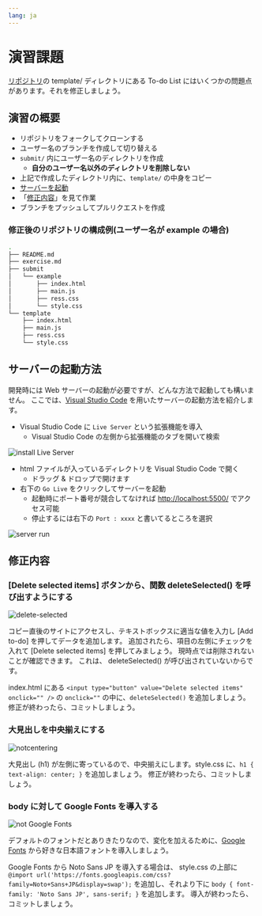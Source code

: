 ```yaml
---
lang: ja
---
```


# 演習課題

[リポジトリ](https://github.com/tsuen4/To-do-List.git)の template/ ディレクトリにある To-do List にはいくつかの問題点があります。それを修正しましょう。

## 演習の概要

- リポジトリをフォークしてクローンする
- ユーザー名のブランチを作成して切り替える
- `submit/` 内にユーザー名のディレクトリを作成
  - **自分のユーザー名以外のディレクトリを削除しない**
- 上記で作成したディレクトリ内に、`template/` の中身をコピー
- [サーバーを起動](#%e3%82%b5%e3%83%bc%e3%83%90%e3%83%bc%e3%81%ae%e8%b5%b7%e5%8b%95%e6%96%b9%e6%b3%95)
- 「[修正内容](#%e4%bf%ae%e6%ad%a3%e5%86%85%e5%ae%b9)」を見て作業
- ブランチをプッシュしてプルリクエストを作成

### 修正後のリポジトリの構成例(ユーザー名が example の場合)

```bash
.
├── README.md
├── exercise.md
├── submit
│   └── example
│       ├── index.html
│       ├── main.js
│       ├── ress.css
│       └── style.css
└── template
    ├── index.html
    ├── main.js
    ├── ress.css
    └── style.css
```

## サーバーの起動方法

開発時には Web サーバーの起動が必要ですが、どんな方法で起動しても構いません。
ここでは、[Visual Studio Code](https://azure.microsoft.com/ja-jp/products/visual-studio-code/) を用いたサーバーの起動方法を紹介します。

- Visual Studio Code に `Live Server` という拡張機能を導入
  - Visual Studio Code の左側から拡張機能のタブを開いて検索

![install Live Server](https://i.imgur.com/gRO7bug.png)

- html ファイルが入っているディレクトリを Visual Studio Code で開く
  - ドラッグ & ドロップで開けます
- 右下の `Go Live` をクリックしてサーバーを起動
  - 起動時にポート番号が競合してなければ <http://localhost:5500/> でアクセス可能
  - 停止するには右下の `Port : xxxx` と書いてるところを選択

![server run](https://i.imgur.com/4sEmRsk.png)

## 修正内容

### [Delete selected items] ボタンから、関数 deleteSelected() を呼び出すようにする

![delete-selected](https://i.imgur.com/oyA5IkT.gif)

コピー直後のサイトにアクセスし、テキストボックスに適当な値を入力し [Add to-do] を押してデータを追加します。
追加されたら、項目の左側にチェックを入れて [Delete selected items] を押してみましょう。
現時点では削除されないことが確認できます。
これは、 deleteSelected() が呼び出されていないからです。

index.html にある `<input type="button" value="Delete selected items" onclick="" />` の `onclick=""` の中に、`deleteSelected()` を追加しましょう。
修正が終わったら、コミットしましょう。

### 大見出しを中央揃えにする

![notcentering](https://i.imgur.com/neh9qyk.png)

大見出し (h1) が左側に寄っているので、中央揃えにします。style.css に、`h1 { text-align: center; }` を追加しましょう。
修正が終わったら、コミットしましょう。

### body に対して Google Fonts を導入する

![not Google Fonts](https://i.imgur.com/prNsBov.png)

デフォルトのフォントだとありきたりなので、変化を加えるために、[Google Fonts](https://fonts.google.com/) から好きな日本語フォントを導入しましょう。

Google Fonts から Noto Sans JP を導入する場合は、 style.css の上部に `@import url('https://fonts.googleapis.com/css?family=Noto+Sans+JP&display=swap');` を追加し、それより下に `body { font-family: 'Noto Sans JP', sans-serif; }` を追加します。
導入が終わったら、コミットしましょう。
